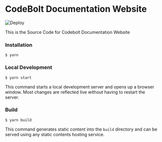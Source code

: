 # CodeBolt Documentation Website

![Deploy](https://github.com/codeboltai/codeboltai.github.io/actions/workflows/deploy-to-github-pages.yml/badge.svg)

This is the Source Code for Codebolt Documentation Website

### Installation

```
$ yarn
```

### Local Development

```
$ yarn start
```

This command starts a local development server and opens up a browser window. Most changes are reflected live without having to restart the server.

### Build

```
$ yarn build
```

This command generates static content into the `build` directory and can be served using any static contents hosting service.
